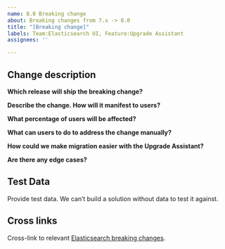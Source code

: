 ```yaml
---
name: 8.0 Breaking change
about: Breaking changes from 7.x -> 8.0
title: "[Breaking change]"
labels: Team:Elasticsearch UI, Feature:Upgrade Assistant
assignees: ''

---
```


## Change description

**Which release will ship the breaking change?**

<!-- e.g., v7.6.2 -->

**Describe the change. How will it manifest to users?**

**What percentage of users will be affected?**

<!-- e.g., Roughly 75% will need to make changes to x. -->

**What can users to do to address the change manually?**

<!-- If applicable, describe the manual workaround -->

**How could we make migration easier with the Upgrade Assistant?**

**Are there any edge cases?**

## Test Data

Provide test data. We can’t build a solution without data to test it against.

## Cross links

Cross-link to relevant [Elasticsearch breaking changes](https://www.elastic.co/guide/en/elasticsearch/reference/master/breaking-changes-8.0.html).